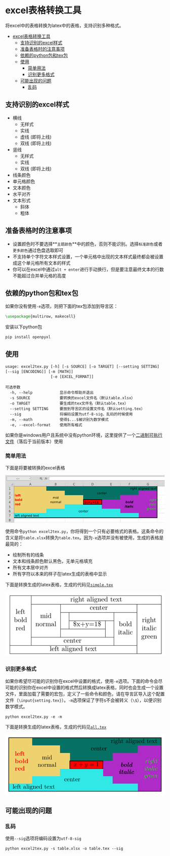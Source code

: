 # excel表格转换工具

将excel中的表格转换为latex中的表格，支持识别多种格式。

<!--ts-->
   * [excel表格转换工具](#excel表格转换工具)
      * [支持识别的excel样式](#支持识别的excel样式)
      * [准备表格时的注意事项](#准备表格时的注意事项)
      * [依赖的python包和tex包](#依赖的python包和tex包)
      * [使用](#使用)
         * [简单用法](#简单用法)
         * [识别更多格式](#识别更多格式)
      * [可能出现的问题](#可能出现的问题)
         * [乱码](#乱码)

<!-- Added by: zhiyuan, at: Sat 25 Apr 2020 05:27:08 PM UTC -->

<!--te-->

## 支持识别的excel样式

- 横线
  - 无样式
  - 实线
  - 虚线 (即将上线)
  - 双线 (即将上线)
- 竖线
  - 无样式
  - 实线
  - 双线 (即将上线)
- 线条颜色
- 单元格颜色
- 文本颜色
- 水平对齐
- 文本形式
  - 斜体
  - 粗体

## 准备表格时的注意事项

- 设置颜色时不要选择**`主题颜色`**中的颜色，否则不能识别。选择`标准颜色`或者`更多颜色`通过色盘选取即可
- 不支持单个字符文本样式设置，一个单元格中出现的文本样式最终都会被设置成这个单元格所有文本的样式
- 你可以在excel中通过`alt + enter`进行手动换行，但是要注意最终文本的行数不能超过合并单元格的高度

## 依赖的python包和tex包

如果你没有使用`-e`选项，则把下面的tex包添加到导言区：
```tex
\usepackage{multirow, makecell}
```

安装以下python包
```shell
pip install openpyxl
```

## 使用

```text
usage: excel2tex.py [-h] [-s SOURCE] [-o TARGET] [--setting SETTING] [--sig [ENCODING]] [-m [MATH]]
                    [-e [EXCEL_FORMAT]]

可选参数
  -h, --help            显示命令帮助并退出
  -s SOURCE             要转换的excel文件名（默认table.xlsx）
  -o TARGET             要生成的tex文件名（默认table.tex）
  --setting SETTING     要放到导言区的设置文件名（默认setting.tex）
  --sig                 将编码设置为utf-8-sig，乱码的时候使用
  -m, --math            使得$...$被识别为数学模式
  -e, --excel-format    使用所有格式
```

如果你是windows用户且系统中没有python环境，这里提供了一个[二进制可执行文件](https://github.com/ZhiyuanLck/excel2tex/releases/tag/0.1)（落后于当前版本）使用

### 简单用法

下面是将要被转换的excel表格

![Excel table](../img/excel_table.png)

使用命令`python excel2tex.py`，你将得到一个只有必要格式的表格。这条命令的含义是将`table.xlsx`转换为`table.tex`。因为`-e`选项并没有被使用，生成的表格是最简的：
- 绘制所有的线条
- 文本和线条颜色默认黑色，无单元格填充
- 所有文本居中对齐
- 所有字符以本来的样子在latex生成的表格中显示

下面是转换生成的latex表格，生成的代码见[`simple.tex`](../master/simple.tex)

![latex table of simple format](../img/simple.png)

### 识别更多格式

如果你希望尽可能的识别你在excel中设置的格式，使用`-e`选项。下面的命令会尽可能的识别你在excel中设置的格式然后转换成latex表格，同时也会生成一个设置文件，里面加载了需要的宏包，定义了一些命令和颜色，请在导言区导入这个配置文件（`\input{setting.tex}`）。`-m`选项保证了字符`$`不会被转义（`\$`），以便识别数学模式。

```shell
python excel2tex.py -e -m
```

下面是转换生成的latex表格，生成的代码见[`all.tex`](../master/all.tex)

![latex table of all format](../img/all.png)

## 可能出现的问题

### 乱码

使用`--sig`选项将编码设置为`utf-8-sig`

```shell
python excel2tex.py -s table.xlsx -o table.tex --sig
```
